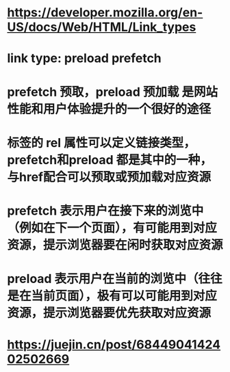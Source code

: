 # https://developer.mozilla.org/en-US/docs/Web/HTML/Link_types
# link type: preload prefetch
# prefetch 预取，preload 预加载 是网站性能和用户体验提升的一个很好的途径
# <link>标签的 rel 属性可以定义链接类型，prefetch和preload 都是其中的一种，与href配合可以预取或预加载对应资源

# prefetch 表示用户在接下来的浏览中（例如在下一个页面），有可能用到对应资源，提示浏览器要在闲时获取对应资源

# preload 表示用户在当前的浏览中（往往是在当前页面），极有可以可能用到对应资源，提示浏览器要优先获取对应资源

# https://juejin.cn/post/6844904142402502669 



